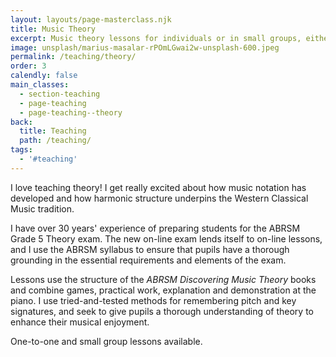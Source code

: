 ```yaml
---
layout: layouts/page-masterclass.njk
title: Music Theory
excerpt: Music theory lessons for individuals or in small groups, either in person or online
image: unsplash/marius-masalar-rPOmLGwai2w-unsplash-600.jpeg
permalink: /teaching/theory/
order: 3
calendly: false
main_classes:
  - section-teaching
  - page-teaching
  - page-teaching--theory
back:
  title: Teaching
  path: /teaching/
tags:
  - '#teaching'
---
```


I love teaching theory! I get really excited about how music notation has developed and how harmonic structure underpins the Western Classical Music tradition.

I have over 30 years' experience of preparing students for the ABRSM Grade 5 Theory exam. The new on-line exam lends itself to on-line lessons, and I use the ABRSM syllabus to ensure that pupils have a thorough grounding in the essential requirements and elements of the exam.

Lessons use the structure of the *ABRSM Discovering Music Theory* books and combine games, practical work, explanation and demonstration at the piano. I use tried-and-tested methods for remembering pitch and key signatures, and seek to give pupils a thorough understanding of theory to enhance their musical enjoyment.

One-to-one and small group lessons available.
